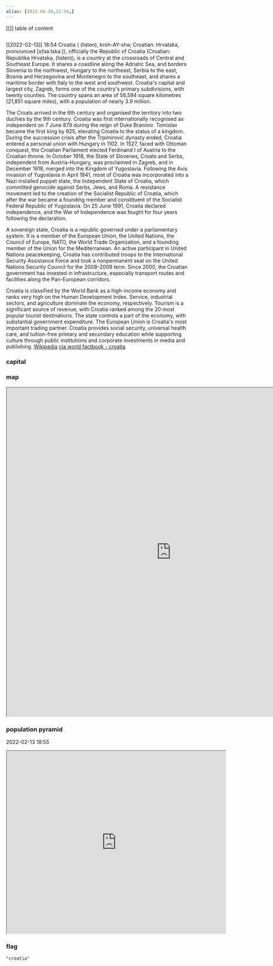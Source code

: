 ```yaml
---
alias: [2022-04-30,22:34,]
---
```

[[]]
table of content
```toc
```
[[2022-02-13]] 18:54
Croatia ( (listen), kroh-AY-shə; Croatian: Hrvatska, pronounced [xř̩ʋaːtskaː]), officially the Republic of Croatia (Croatian: Republika Hrvatska, (listen)), is a country at the crossroads of Central and Southeast Europe. It shares a coastline along the Adriatic Sea, and borders Slovenia to the northwest, Hungary to the northeast, Serbia to the east, Bosnia and Herzegovina and Montenegro to the southeast, and shares a maritime border with Italy to the west and southwest. Croatia's capital and largest city, Zagreb, forms one of the country's primary subdivisions, with twenty counties. The country spans an area of 56,594 square kilometres (21,851 square miles), with a population of nearly 3.9 million.

The Croats arrived in the 6th century and organised the territory into two duchies by the 9th century. Croatia was first internationally recognised as independent on 7 June 879 during the reign of Duke Branimir. Tomislav became the first king by 925, elevating Croatia to the status of a kingdom. During the succession crisis after the Trpimirović dynasty ended, Croatia entered a personal union with Hungary in 1102. In 1527, faced with Ottoman conquest, the Croatian Parliament elected Ferdinand I of Austria to the Croatian throne. In October 1918, the State of Slovenes, Croats and Serbs, independent from Austria-Hungary, was proclaimed in Zagreb, and in December 1918, merged into the Kingdom of Yugoslavia. Following the Axis invasion of Yugoslavia in April 1941, most of Croatia was incorporated into a Nazi installed puppet state, the Independent State of Croatia, which committed genocide against Serbs, Jews, and Roma. A resistance movement led to the creation of the Socialist Republic of Croatia, which after the war became a founding member and constituent of the Socialist Federal Republic of Yugoslavia. On 25 June 1991, Croatia declared independence, and the War of Independence was fought for four years following the declaration.

A sovereign state, Croatia is a republic governed under a parliamentary system. It is a member of the European Union, the United Nations, the Council of Europe, NATO, the World Trade Organization, and a founding member of the Union for the Mediterranean. An active participant in United Nations peacekeeping, Croatia has contributed troops to the International Security Assistance Force and took a nonpermanent seat on the United Nations Security Council for the 2008–2009 term. Since 2000, the Croatian government has invested in infrastructure, especially transport routes and facilities along the Pan-European corridors.

Croatia is classified by the World Bank as a high-income economy and ranks very high on the Human Development Index. Service, industrial sectors, and agriculture dominate the economy, respectively. Tourism is a significant source of revenue, with Croatia ranked among the 20 most popular tourist destinations. The state controls a part of the economy, with substantial government expenditure. The European Union is Croatia's most important trading partner. Croatia provides social security, universal health care, and tuition-free primary and secondary education while supporting culture through public institutions and corporate investments in media and publishing.
[Wikipedia](https://en.wikipedia.org/wiki/Croatia)
[cia world factbook - croatia](https://www.cia.gov/the-world-factbook/countries/croatia)
### capital

### map
<iframe src="https://duckduckgo.com/?t=ffab&q=croatia&ia=web&iaxm=about" width="900" height="900" ></iframe>

### population pyramid

2022-02-13 18:55

<iframe src="https://www.populationpyramid.net/croatia/2019/" width="600" height="500" ></iframe>

### flag

```query
"croatia"
```